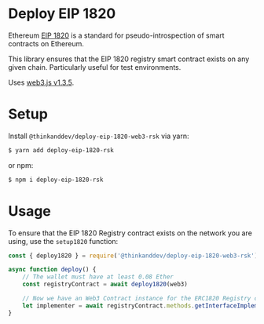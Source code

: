 # Deploy EIP 1820

Ethereum [EIP 1820](https://github.com/ethereum/EIPs/blob/master/EIPS/eip-1820.md) is a standard for pseudo-introspection of smart contracts on Ethereum.

This library ensures that the EIP 1820 registry smart contract exists on any given chain.  Particularly useful for test environments.

Uses [web3.js v1.3.5](https://web3js.readthedocs.io/en/v1.3.5/).


# Setup

Install `@thinkanddev/deploy-eip-1820-web3-rsk` via yarn:

```sh
$ yarn add deploy-eip-1820-rsk
```

or npm:

```sh
$ npm i deploy-eip-1820-rsk
```

# Usage

To ensure that the EIP 1820 Registry contract exists on the network you are using, use the `setup1820` function:

```javascript
const { deploy1820 } = require('@thinkanddev/deploy-eip-1820-web3-rsk')

async function deploy() {
    // The wallet must have at least 0.08 Ether
    const registryContract = await deploy1820(web3)

    // Now we have an Web3 Contract instance for the ERC1820 Registry contract
    let implementer = await registryContract.methods.getInterfaceImplementer('0x1234...', '0xINTERFACE_HASH').call()
}

```